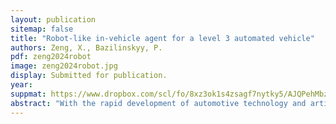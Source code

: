 ```yaml
---
layout: publication
sitemap: false
title: "Robot-like in-vehicle agent for a level 3 automated vehicle"
authors: Zeng, X., Bazilinskyy, P.
pdf: zeng2024robot
image: zeng2024robot.jpg
display: Submitted for publication.
year:
suppmat: https://www.dropbox.com/scl/fo/8xz3ok1s4zsagf7nytky5/AJQPehMbzmQAZ8ncz3LqjfQ?rlkey=25dct1vyd3dzqyxyvihy34h4u&st=zu8ty1mn
abstract: "With the rapid development of automotive technology and artificial intelligence, in-vehicle agents have a large potential to solve the challenges of explaining the system status and the intentions of an automated vehicle. A robot-like in-vehicle agent was developed to explore the in-vehicle agent communicating through gestures and facial expressions with a driver in an SAE Level 3 automated vehicle. An experiment with 12 participants was conducted to evaluate the prototype. Results showed that both interactions of facial expressions and gestures can reduce workload, and increase usefulness, and satisfaction. However, gestures seem to be more functional and more preferred by the driver while facial expressions seem to be more emotional and preferred by passengers. Furthermore, gestures are easier to notice but hard to understand independently and facial expressions are hard to notice but more attractive."
---
```

